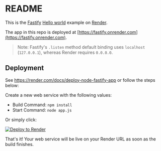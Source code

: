 # README

This is the [Fastify](https://www.fastify.io/) [Hello world](https://www.fastify.io/docs/latest/Guides/Getting-Started/) example on [Render](https://render.com).

The app in this repo is deployed at [https://fastify.onrender.com](https://fastify.onrender.com).

> Note: Fastify's `.listen` method default binding uses `localhost` (`127.0.0.1`), whereas Render requires `0.0.0.0`.

## Deployment

See https://render.com/docs/deploy-node-fastify-app or follow the steps below:

Create a new web service with the following values:

- Build Command: `npm install`
- Start Command: `node app.js`

Or simply click:

[![Deploy to Render](https://render.com/images/deploy-to-render-button.svg)](https://render.com/deploy?repo=https://github.com/render-examples/fastify-hello-world)

That's it! Your web service will be live on your Render URL as soon as the build finishes.
